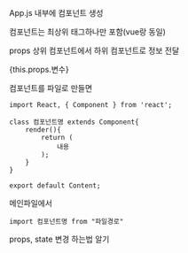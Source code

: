 App.js 내부에 컴포넌트 생성

컴포넌트는 최상위 태그하나만 포함(vue랑 동일)



props 상위 컴포넌트에서 하위 컴포넌트로 정보 전달

{this.props.변수} 



컴포넌트를 파일로 만들면 

```
import React, { Component } from 'react';

class 컴포넌트명 extends Component{
	render(){
		return (
			내용
		);
	}
}

export default Content;
```



메인파일에서

```
import 컴포넌트명 from "파일경로" 
```



props, state 변경 하는법 알기

